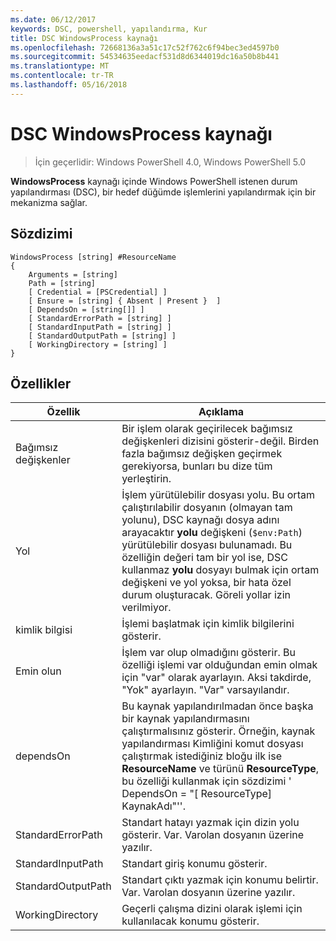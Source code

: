 ```yaml
---
ms.date: 06/12/2017
keywords: DSC, powershell, yapılandırma, Kur
title: DSC WindowsProcess kaynağı
ms.openlocfilehash: 72668136a3a51c17c52f762c6f94bec3ed4597b0
ms.sourcegitcommit: 54534635eedacf531d8d6344019dc16a50b8b441
ms.translationtype: MT
ms.contentlocale: tr-TR
ms.lasthandoff: 05/16/2018
---
```

# <a name="dsc-windowsprocess-resource"></a>DSC WindowsProcess kaynağı

> İçin geçerlidir: Windows PowerShell 4.0, Windows PowerShell 5.0

**WindowsProcess** kaynağı içinde Windows PowerShell istenen durum yapılandırması (DSC), bir hedef düğümde işlemlerini yapılandırmak için bir mekanizma sağlar.

## <a name="syntax"></a>Sözdizimi

```
WindowsProcess [string] #ResourceName
{
    Arguments = [string]
    Path = [string]
    [ Credential = [PSCredential] ]
    [ Ensure = [string] { Absent | Present }  ]
    [ DependsOn = [string[]] ]
    [ StandardErrorPath = [string] ]
    [ StandardInputPath = [string] ]
    [ StandardOutputPath = [string] ]
    [ WorkingDirectory = [string] ]
}
```

## <a name="properties"></a>Özellikler
|  Özellik  |  Açıklama   |
|---|---|
| Bağımsız değişkenler| Bir işlem olarak geçirilecek bağımsız değişkenleri dizisini gösterir-değil. Birden fazla bağımsız değişken geçirmek gerekiyorsa, bunları bu dize tüm yerleştirin.|
| Yol| İşlem yürütülebilir dosyası yolu. Bu ortam çalıştırılabilir dosyanın (olmayan tam yolunu), DSC kaynağı dosya adını arayacaktır **yolu** değişkeni (`$env:Path`) yürütülebilir dosyası bulunamadı. Bu özelliğin değeri tam bir yol ise, DSC kullanmaz **yolu** dosyayı bulmak için ortam değişkeni ve yol yoksa, bir hata özel durum oluşturacak. Göreli yollar izin verilmiyor.|
| kimlik bilgisi| İşlemi başlatmak için kimlik bilgilerini gösterir.|
| Emin olun| İşlem var olup olmadığını gösterir. Bu özelliği işlemi var olduğundan emin olmak için "var" olarak ayarlayın. Aksi takdirde, "Yok" ayarlayın. "Var" varsayılandır.|
| dependsOn | Bu kaynak yapılandırılmadan önce başka bir kaynak yapılandırmasını çalıştırmalısınız gösterir. Örneğin, kaynak yapılandırması Kimliğini komut dosyası çalıştırmak istediğiniz bloğu ilk ise __ResourceName__ ve türünü __ResourceType__, bu özelliği kullanmak için sözdizimi ' DependsOn = "[ ResourceType] KaynakAdı"''.|
| StandardErrorPath| Standart hatayı yazmak için dizin yolu gösterir. Var. Varolan dosyanın üzerine yazılır.|
| StandardInputPath| Standart giriş konumu gösterir.|
| StandardOutputPath| Standart çıktı yazmak için konumu belirtir. Var. Varolan dosyanın üzerine yazılır.|
| WorkingDirectory| Geçerli çalışma dizini olarak işlemi için kullanılacak konumu gösterir.|